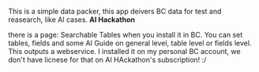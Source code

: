 This is a simple data packer, this app deivers BC data for test and reasearch, like AI cases. 
**AI Hackathon**

there is a page: Searchable Tables when you install it in BC. You can set tables, fields and some AI Guide on general level, table level or fields level. This outputs a webservice. I installed it on my personal BC account, we don't have licnese for that on AI HAckathon's subscription! :/
